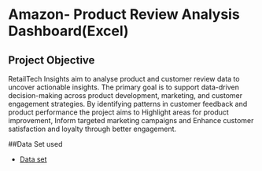 # Amazon- Product Review Analysis Dashboard(Excel)

## Project Objective
RetailTech Insights aim to analyse product and customer review data to uncover actionable insights. The primary goal is to support data-driven decision-making across product development, marketing, and customer engagement strategies. By identifying patterns in customer feedback and product performance the project aims to Highlight areas for product improvement, Inform targeted marketing campaigns and Enhance customer satisfaction and loyalty through better engagement.

##Data Set used

- <a href = "https://github.com/PaulTenu/DSA-Project-Case-1-Amazon-Product-Review-Analysis/blob/main/DSA%20CAPSTONE%20PROJECT_QNS_1_EXCEL.xlsx">Data set</a>
